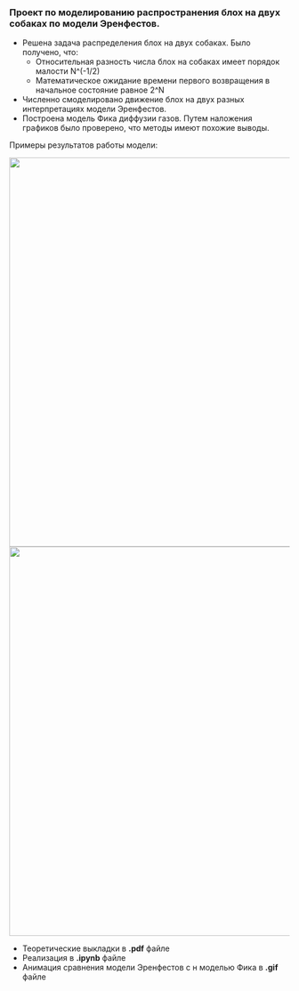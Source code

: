### Проект по моделированию распространения блох на двух собаках по модели Эренфестов.

- Решена задача распределения блох на двух собаках. Было получено, что:
    - Относительная разность числа блох на собаках имеет порядок малости N^(-1/2)
    - Математическое ожидание времени первого возвращения в начальное состояние равное 2^N
- Численно смоделировано движение блох на двух разных интерпретациях модели Эренфестов. 
- Построена модель Фика диффузии газов. Путем наложения графиков было проверено, что методы имеют похожие выводы.

Примеры результатов работы модели:

<img src="graph1.png" width="700"/>
<img src="graph2.png" width="700"/> 


- Теоретические выкладки в **.pdf** файле
- Реализация в **.ipynb** файле
- Анимация сравнения модели Эренфестов с н моделью Фика в **.gif** файле

